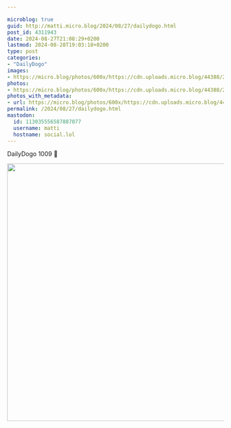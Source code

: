 ```yaml
---

microblog: true
guid: http://matti.micro.blog/2024/08/27/dailydogo.html
post_id: 4311943
date: 2024-08-27T21:08:29+0200
lastmod: 2024-08-28T19:03:18+0200
type: post
categories:
- "DailyDogo"
images:
- https://micro.blog/photos/600x/https://cdn.uploads.micro.blog/44388/2024/b466070c16.jpg
photos:
- https://micro.blog/photos/600x/https://cdn.uploads.micro.blog/44388/2024/b466070c16.jpg
photos_with_metadata:
- url: https://micro.blog/photos/600x/https://cdn.uploads.micro.blog/44388/2024/b466070c16.jpg
permalink: /2024/08/27/dailydogo.html
mastodon:
  id: 113035556587887077
  username: matti
  hostname: social.lol
---
```

DailyDogo 1009 🐶

<img src="/media/uploads/2024/b466070c16.jpg" width="600" alt="" />
